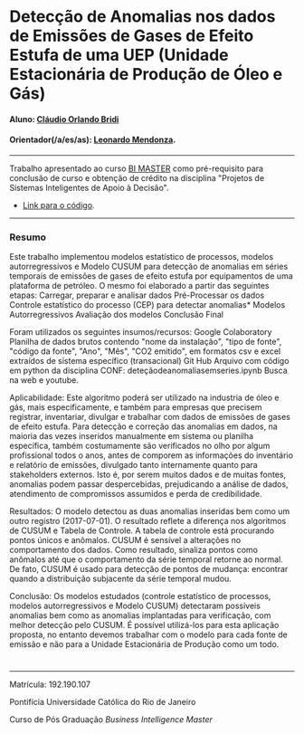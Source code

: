 # Detecção de Anomalias nos dados de Emissões de Gases de Efeito Estufa de uma UEP (Unidade Estacionária de Produção de Óleo e Gás)

#### Aluno: [Cláudio Orlando Bridi](https://github.com/cobridi/detecao-anomalias-emissoes)
#### Orientador(/a/es/as): [Leonardo Mendonza](https://github.com/leofome8).

---

Trabalho apresentado ao curso [BI MASTER](https://ica.puc-rio.ai/bi-master) como pré-requisito para conclusão de curso e obtenção de crédito na disciplina "Projetos de Sistemas Inteligentes de Apoio à Decisão".

- [Link para o código](https://github.com/cobridi/detecao-anomalias-emissoes/blob/main/dete%C3%A7%C3%A3o_anomalia_emissoes.ipynb).

---

### Resumo

Este trabalho implementou modelos estatístico de processos, modelos autorregressivos e Modelo CUSUM para detecção de anomalias em séries temporais de emissões de gases de efeito estufa por equipamentos de uma plataforma de petróleo. O mesmo foi elaborado a partir das seguintes etapas:
    Carregar, preparar e analisar dados
    Pré-Processar os dados
    Controle estatístico do processo (CEP) para detectar anomalias*
    Modelos Autorregressivos
    Avaliação dos modelos
    Conclusão Final
    
Foram utilizados os seguintes insumos/recursos:
    Google Colaboratory
    Planilha de dados brutos contendo "nome da instalação", "tipo de fonte", "código da fonte", "Ano", "Mês", "CO2 emitido", em formatos csv e excel extraídos de sistema específico (transacional)
    Git Hub
    Arquivo com código em python da disciplina CONF: deteçãodeanomaliasemseries.ipynb
    Busca na web e youtube.
    
Aplicabilidade:
Este algoritmo poderá ser utilizado na industria de óleo e gás, mais especificamente, e também para empresas que precisem registrar, inventariar, divulgar e trabalhar com dados de emissões de gases de efeito estufa. Para detecção e correção das anomalias em dados, na maioria das vezes inseridos manualmente em sistema ou planilha específica, também costumamente são verificados no olho por algum profissional todos o anos, antes de comporem as informações do inventário e relatório de emissões, divulgado tanto internamente quanto para stakeholders externos. Isto é, por serem muitos dados e de muitas fontes, anomalias podem passar despercebidas, prejudicando a análise de dados, atendimento de compromissos assumidos e perda de credibilidade.

Resultados:
O modelo detectou as duas anomalias inseridas bem como um outro registro (2017-07-01). O resultado reflete a diferença nos algoritmos de CUSUM e Tabela de Controle. A tabela de controle está procurando pontos únicos e anômalos. CUSUM é sensível a alterações no comportamento dos dados. Como resultado, sinaliza pontos como anômalos até que o comportamento da série temporal retorne ao normal.
De fato, CUSUM é usado para detecção de pontos de mudança: encontrar quando a distribuição subjacente da série temporal mudou.

Conclusão:
Os modelos estudados (controle estatístico de processos, modelos autorregressivos e Modelo CUSUM) detectaram possíveis anomalias bem como as anomalias implantadas para verificação, com melhor detecção pelo CUSUM. É possível utilizá-los para esta aplicação proposta, no entanto devemos trabalhar com o modelo para cada fonte de emissão e não para a Unidade Estacionária de Produção como um todo.

#

---

Matrícula: 192.190.107

Pontifícia Universidade Católica do Rio de Janeiro

Curso de Pós Graduação *Business Intelligence Master*
